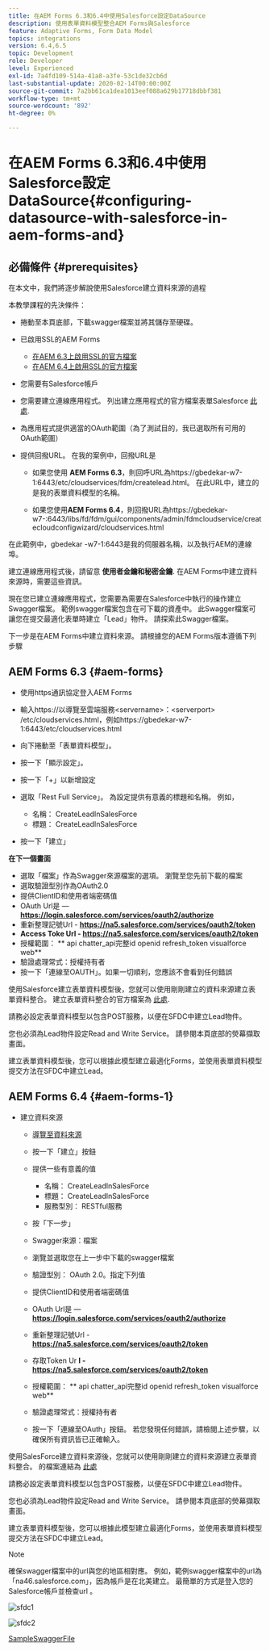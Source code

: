 ```yaml
---
title: 在AEM Forms 6.3和6.4中使用Salesforce設定DataSource
description: 使用表單資料模型整合AEM Forms與Salesforce
feature: Adaptive Forms, Form Data Model
topics: integrations
version: 6.4,6.5
topic: Development
role: Developer
level: Experienced
exl-id: 7a4fd109-514a-41a8-a3fe-53c1de32cb6d
last-substantial-update: 2020-02-14T00:00:00Z
source-git-commit: 7a2bb61ca1dea1013eef088a629b17718dbbf381
workflow-type: tm+mt
source-wordcount: '892'
ht-degree: 0%

---
```


# 在AEM Forms 6.3和6.4中使用Salesforce設定DataSource{#configuring-datasource-with-salesforce-in-aem-forms-and}

## 必備條件 {#prerequisites}

在本文中，我們將逐步解說使用Salesforce建立資料來源的過程

本教學課程的先決條件：

* 捲動至本頁底部，下載swagger檔案並將其儲存至硬碟。
* 已啟用SSL的AEM Forms

   * [在AEM 6.3上啟用SSL的官方檔案](https://helpx.adobe.com/experience-manager/6-3/sites/administering/using/ssl-by-default.html)
   * [在AEM 6.4上啟用SSL的官方檔案](https://helpx.adobe.com/experience-manager/6-4/sites/administering/using/ssl-by-default.html)

* 您需要有Salesforce帳戶
* 您需要建立連線應用程式。 列出建立應用程式的官方檔案表單Salesforce [此處](https://help.salesforce.com/articleView?id=connected_app_create.htm&amp;type=0).
* 為應用程式提供適當的OAuth範圍（為了測試目的，我已選取所有可用的OAuth範圍）
* 提供回撥URL。 在我的案例中，回撥URL是

   * 如果您使用 **AEM Forms 6.3**，則回呼URL為https://gbedekar-w7-1:6443/etc/cloudservices/fdm/createlead.html。 在此URL中，建立的是我的表單資料模型的名稱。

   * 如果您使用**AEM Forms 6.4**，則回撥URL為https://gbedekar-w7-:6443/libs/fd/fdm/gui/components/admin/fdmcloudservice/createcloudconfigwizard/cloudservices.html

在此範例中，gbedekar -w7-1:6443是我的伺服器名稱，以及執行AEM的連線埠。

建立連線應用程式後，請留意 **使用者金鑰和秘密金鑰**. 在AEM Forms中建立資料來源時，需要這些資訊。

現在您已建立連線應用程式，您需要為需要在Salesforce中執行的操作建立Swagger檔案。 範例swagger檔案包含在可下載的資產中。 此Swagger檔案可讓您在提交最適化表單時建立「Lead」物件。 請探索此Swagger檔案。

下一步是在AEM Forms中建立資料來源。 請根據您的AEM Forms版本遵循下列步驟

## AEM Forms 6.3 {#aem-forms}

* 使用https通訊協定登入AEM Forms
* 輸入https://以導覽至雲端服務&lt;servername>：&lt;serverport> /etc/cloudservices.html，例如https://gbedekar-w7-1:6443/etc/cloudservices.html
* 向下捲動至「表單資料模型」。
* 按一下「顯示設定」。
* 按一下「+」以新增設定
* 選取「Rest Full Service」。 為設定提供有意義的標題和名稱。 例如，

   * 名稱： CreateLeadInSalesForce
   * 標題： CreateLeadInSalesForce

* 按一下「建立」

**在下一個畫面**

* 選取「檔案」作為Swagger來源檔案的選項。 瀏覽至您先前下載的檔案
* 選取驗證型別作為OAuth2.0
* 提供ClientID和使用者端密碼值
* OAuth Url是 —  **https://login.salesforce.com/services/oauth2/authorize**
* 重新整理記號Url - **https://na5.salesforce.com/services/oauth2/token**
* **Access Toke Url - https://na5.salesforce.com/services/oauth2/token**
* 授權範圍： ** api chatter_api完整id openid refresh_token visualforce web**
* 驗證處理常式：授權持有者
* 按一下「連線至OAUTH」。如果一切順利，您應該不會看到任何錯誤

使用Salesforce建立表單資料模型後，您就可以使用剛剛建立的資料來源建立表單資料整合。 建立表單資料整合的官方檔案為 [此處](https://helpx.adobe.com/aem-forms/6-3/data-integration.html).

請務必設定表單資料模型以包含POST服務，以便在SFDC中建立Lead物件。

您也必須為Lead物件設定Read and Write Service。 請參閱本頁底部的熒幕擷取畫面。

建立表單資料模型後，您可以根據此模型建立最適化Forms，並使用表單資料模型提交方法在SFDC中建立Lead。

## AEM Forms 6.4 {#aem-forms-1}

* 建立資料來源

   * [導覽至資料來源](http://localhost:4502/libs/fd/fdm/gui/components/admin/fdmcloudservice/fdm.html/conf/global)

   * 按一下「建立」按鈕
   * 提供一些有意義的值

      * 名稱： CreateLeadInSalesForce
      * 標題： CreateLeadInSalesForce
      * 服務型別： RESTful服務
   * 按「下一步」
   * Swagger來源：檔案
   * 瀏覽並選取您在上一步中下載的swagger檔案
   * 驗證型別： OAuth 2.0。指定下列值
   * 提供ClientID和使用者端密碼值
   * OAuth Url是 —  **https://login.salesforce.com/services/oauth2/authorize**
   * 重新整理記號Url - **https://na5.salesforce.com/services/oauth2/token**
   * 存取Token Ur **l - https://na5.salesforce.com/services/oauth2/token**
   * 授權範圍： ** api chatter_api完整id openid refresh_token visualforce web**
   * 驗證處理常式：授權持有者
   * 按一下「連線至OAuth」按鈕。 若您發現任何錯誤，請檢閱上述步驟，以確保所有資訊皆已正確輸入。


使用SalesForce建立資料來源後，您就可以使用剛剛建立的資料來源建立表單資料整合。 的檔案連結為 [此處](https://helpx.adobe.com/experience-manager/6-4/forms/using/create-form-data-models.html)

請務必設定表單資料模型以包含POST服務，以便在SFDC中建立Lead物件。

您也必須為Lead物件設定Read and Write Service。 請參閱本頁底部的熒幕擷取畫面。

建立表單資料模型後，您可以根據此模型建立最適化Forms，並使用表單資料模型提交方法在SFDC中建立Lead。

>[!NOTE]
>
>確保swagger檔案中的url與您的地區相對應。 例如，範例swagger檔案中的url為「na46.salesforce.com」，因為帳戶是在北美建立。 最簡單的方式是登入您的Salesforce帳戶並檢查url 。

![sfdc1](assets/sfdc1.gif)

![sfdc2](assets/sfdc2.png)

[SampleSwaggerFile](assets/swagger-sales-force-lead.json)
